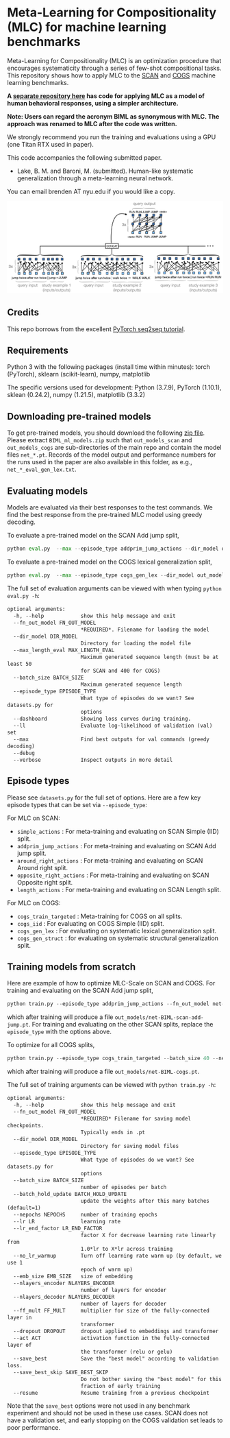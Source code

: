 # Meta-Learning for Compositionality (MLC) for machine learning benchmarks

Meta-Learning for Compositionality (MLC) is an optimization procedure that encourages systematicity through a series of few-shot compositional tasks. This repository shows how to apply MLC to the [SCAN](https://github.com/brendenlake/SCAN) and [COGS](https://github.com/najoungkim/COGS) machine learning benchmarks.

**A [separate repository here](https://github.com/brendenlake/MLC) has code for applying MLC as a model of human behavioral responses, using a simpler architecture.**

**Note: Users can regard the acronym BIML as synonymous with MLC. The approach was renamed to MLC after the code was written.**

We strongly recommend you run the training and evaluations using a GPU (one Titan RTX used in paper).

This code accompanies the following submitted paper.
- Lake, B. M. and Baroni, M. (submitted). Human-like systematic generalization through a meta-learning neural network.   

You can email brenden AT nyu.edu if you would like a copy.

<img src="imgs/model.png" alt="BIML-scale architecture" width="700"/>

## Credits
This repo borrows from the excellent [PyTorch seq2seq tutorial](https://pytorch.org/tutorials/beginner/translation_transformer.html).

## Requirements
Python 3 with the following packages (install time within minutes):
torch (PyTorch), sklearn (scikit-learn), numpy, matplotlib

The specific versions used for development:
Python (3.7.9), PyTorch (1.10.1), sklean (0.24.2), numpy (1.21.5), matplotlib (3.3.2)

## Downloading pre-trained models
To get pre-trained models, you should download the following [zip file](https://cims.nyu.edu/~brenden/supplemental/BIML-large-files/BIML_ml_models.zip). Please extract `BIML_ml_models.zip` such that `out_models_scan` and `out_models_cogs` are sub-directories of the main repo and contain the model files `net_*.pt`. Records of the model output and performance numbers for the runs used in the paper are also available in this folder, as e.g., `net_*_eval_gen_lex.txt`.

## Evaluating models
Models are evaluated via their best responses to the test commands. We find the best response from the pre-trained MLC model using greedy decoding.

To evaluate a pre-trained model on the SCAN Add jump split,
```python
python eval.py  --max --episode_type addprim_jump_actions --dir_model out_models_scan --fn_out_model net_addprim_jump_actions_rep1.pt --verbose
```

To evaluate a pre-trained model on the COGS lexical generalization split,
```python
python eval.py  --max --episode_type cogs_gen_lex --dir_model out_models_cogs --fn_out_model net_cogs_train_targeted_rep1.pt --verbose
```


The full set of evaluation arguments can be viewed with when typing `python eval.py -h`:
```
optional arguments:
  -h, --help            show this help message and exit
  --fn_out_model FN_OUT_MODEL
                        *REQUIRED*. Filename for loading the model
  --dir_model DIR_MODEL
                        Directory for loading the model file
  --max_length_eval MAX_LENGTH_EVAL
                        Maximum generated sequence length (must be at least 50
                        for SCAN and 400 for COGS)
  --batch_size BATCH_SIZE
                        Maximum generated sequence length
  --episode_type EPISODE_TYPE
                        What type of episodes do we want? See datasets.py for
                        options
  --dashboard           Showing loss curves during training.
  --ll                  Evaluate log-likelihood of validation (val) set
  --max                 Find best outputs for val commands (greedy decoding)
  --debug
  --verbose             Inspect outputs in more detail
```

## Episode types
Please see `datasets.py` for the full set of options. Here are a few key episode types that can be set via `--episode_type`:

For MLC on SCAN:
- `simple_actions` : For meta-training and evaluating on SCAN Simple (IID) split.
- `addprim_jump_actions` : For meta-training and evaluating on SCAN Add jump split.
- `around_right_actions` : For meta-training and evaluating on SCAN Around right split.
- `opposite_right_actions` : For meta-training and evaluating on SCAN Opposite right split.
- `length_actions` : For meta-training and evaluating on SCAN Length split.

For MLC on COGS:
- `cogs_train_targeted` : Meta-training for COGS on all splits.
- `cogs_iid` : For evaluating on COGS Simple (IID) split.
- `cogs_gen_lex` : For evaluating on systematic lexical generalization split.
- `cogs_gen_struct` : for evaluating on systematic structural generalization split.

## Training models from scratch
Here are example of how to optimize MLC-Scale on SCAN and COGS. For training and evaluating on the SCAN Add jump split, 
```python
python train.py --episode_type addprim_jump_actions --fn_out_model net-BIML-scan-add-jump.pt
```
which after training will produce a file `out_models/net-BIML-scan-add-jump.pt`. For training and evaluating on the other SCAN splits, replace the `episode_type` with the options above.

To optimize for all COGS splits,
```python
python train.py --episode_type cogs_train_targeted --batch_size 40 --nepochs 300 --fn_out_model net-BIML-cogs.pt
```
which after training will produce a file `out_models/net-BIML-cogs.pt`.


The full set of training arguments can be viewed with `python train.py -h`:
```
optional arguments:
  -h, --help            show this help message and exit
  --fn_out_model FN_OUT_MODEL
                        *REQUIRED* Filename for saving model checkpoints.
                        Typically ends in .pt
  --dir_model DIR_MODEL
                        Directory for saving model files
  --episode_type EPISODE_TYPE
                        What type of episodes do we want? See datasets.py for
                        options
  --batch_size BATCH_SIZE
                        number of episodes per batch
  --batch_hold_update BATCH_HOLD_UPDATE
                        update the weights after this many batches (default=1)
  --nepochs NEPOCHS     number of training epochs
  --lr LR               learning rate
  --lr_end_factor LR_END_FACTOR
                        factor X for decrease learning rate linearly from
                        1.0*lr to X*lr across training
  --no_lr_warmup        Turn off learning rate warm up (by default, we use 1
                        epoch of warm up)
  --emb_size EMB_SIZE   size of embedding
  --nlayers_encoder NLAYERS_ENCODER
                        number of layers for encoder
  --nlayers_decoder NLAYERS_DECODER
                        number of layers for decoder
  --ff_mult FF_MULT     multiplier for size of the fully-connected layer in
                        transformer
  --dropout DROPOUT     dropout applied to embeddings and transformer
  --act ACT             activation function in the fully-connected layer of
                        the transformer (relu or gelu)
  --save_best           Save the "best model" according to validation loss.
  --save_best_skip SAVE_BEST_SKIP
                        Do not bother saving the "best model" for this
                        fraction of early training
  --resume              Resume training from a previous checkpoint
```
Note that the `save_best` options were not used in any benchmark experiment and should not be used in these use cases. SCAN does not have a validation set, and early stopping on the COGS validation set leads to poor performance.                       